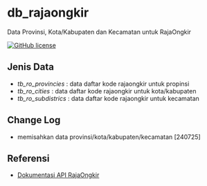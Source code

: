 # db_rajaongkir
Data Provinsi, Kota/Kabupaten dan Kecamatan untuk RajaOngkir

[![GitHub license](https://img.shields.io/badge/license-MIT-blue.svg)](LICENSE)

## Jenis Data
- *tb_ro_provincies* : data daftar kode rajaongkir untuk propinsi
- *tb_ro_cities* : data daftar kode rajaongkir untuk kota/kabupaten
- *tb_ro_subdistrics* : data daftar kode rajaongkir untuk kecamatan

## Change Log
- memisahkan data provinsi/kota/kabupaten/kecamatan [240725]

## Referensi
- [Dokumentasi API RajaOngkir](https://rajaongkir.com/dokumentasi)
